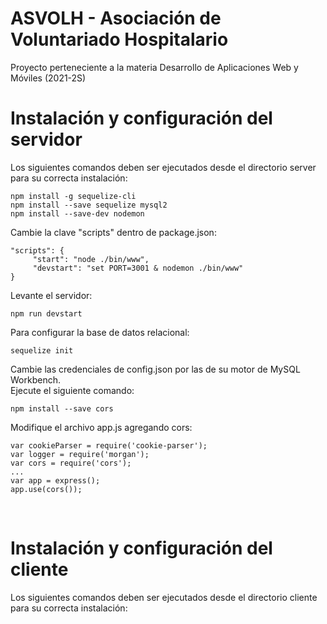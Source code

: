 # ASVOLH - Asociación de Voluntariado Hospitalario

Proyecto perteneciente a la materia Desarrollo de Aplicaciones Web y Móviles (2021-2S)

# Instalación y configuración del servidor
Los siguientes comandos deben ser ejecutados desde el directorio server para su correcta instalación:
```
npm install -g sequelize-cli
npm install --save sequelize mysql2
npm install --save-dev nodemon
```
Cambie la clave "scripts" dentro de package.json:
```
"scripts": {
     "start": "node ./bin/www",
     "devstart": "set PORT=3001 & nodemon ./bin/www"
}
```
Levante el servidor:
```
npm run devstart
```

Para configurar la base de datos relacional:
```
sequelize init
```
Cambie las credenciales de config.json por las de su motor de MySQL Workbench.<br>
Ejecute el siguiente comando:
```
npm install --save cors
```
Modifique el archivo app.js agregando cors:
```
var cookieParser = require('cookie-parser');
var logger = require('morgan');
var cors = require('cors');
...
var app = express();
app.use(cors());
```

<br>

# Instalación y configuración del cliente
Los siguientes comandos deben ser ejecutados desde el directorio cliente para su correcta instalación:
